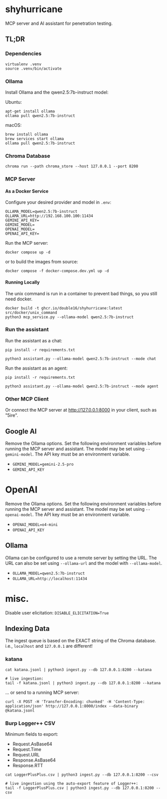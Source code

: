 # shyhurricane

MCP server and AI assistant for penetration testing.

## TL;DR

### Dependencies

```shell
virtualenv .venv
source .venv/bin/activate
```

### Ollama

Install Ollama and the qwen2.5:7b-instruct model:

Ubuntu:

```shell
apt-get install ollama
ollama pull qwen2.5:7b-instruct
```

macOS:

```shell
brew install ollama
brew services start ollama
ollama pull qwen2.5:7b-instruct
```

### Chroma Database

```shell
chroma run --path chroma_store --host 127.0.0.1 --port 8200 
```

### MCP Server

#### As a Docker Service

Configure your desired provider and model in `.env`:

```shell
OLLAMA_MODEL=qwen2.5:7b-instruct
OLLAMA_URL=http://192.168.100.100:11434
GEMINI_API_KEY=
GEMINI_MODEL=
OPENAI_MODEL=
OPENAI_API_KEY=
```

Run the MCP server:

```shell
docker compose up -d
```

or to build the images from source:

```shell
docker compose -f docker-compose.dev.yml up -d
```

#### Running Locally

The unix command is run in a container to prevent bad things, so you still need docker.

```shell
docker build -t ghcr.io/double16/shyhurricane:latest src/docker/unix_command
python3 mcp_service.py --ollama-model qwen2.5:7b-instruct
```

### Run the assistant

Run the assistant as a chat:

```shell
pip install -r requirements.txt

python3 assistant.py --ollama-model qwen2.5:7b-instruct --mode chat
```

Run the assistant as an agent:

```shell
pip install -r requirements.txt

python3 assistant.py --ollama-model qwen2.5:7b-instruct --mode agent
```

### Other MCP Client

Or connect the MCP server at http://127.0.0.1:8000 in your client, such as "5ire".

## Google AI

Remove the Ollama options. Set the following environment variables before running the MCP server and assistant. The
model may be set using `--gemini-model`. The API key must be an environment variable.

- `GEMINI_MODEL=gemini-2.5-pro`
- `GEMINI_API_KEY`

# OpenAI

Remove the Ollama options. Set the following environment variables before running the MCP server and assistant. The
model may be set using `--openai-model`. The API key must be an environment variable.

- `OPENAI_MODEL=o4-mini`
- `OPENAI_API_KEY`

## Ollama

Ollama can be configured to use a remote server by setting the URL. The URL can also be set using `--ollama-url` and the
model with `--ollama-model`.

- `OLLAMA_MODEL=qwen2.5:7b-instruct`
- `OLLAMA_URL=http://localhost:11434`

# misc.

Disable user elicitation:
`DISABLE_ELICITATION=True`

## Indexing Data

The ingest queue is based on the EXACT string of the Chroma database. i.e., `localhost` and `127.0.0.1` are different!

### katana

```shell
cat katana.jsonl | python3 ingest.py --db 127.0.0.1:8200 --katana

# live ingestion:
tail -f katana.jsonl | python3 ingest.py --db 127.0.0.1:8200 --katana
```

... or send to a running MCP server:

```shell
curl -X POST -H 'Transfer-Encoding: chunked' -H 'Content-Type: application/json' http://127.0.0.1:8000/index --data-binary @katana.jsonl
```

### Burp Logger++ CSV

Minimum fields to export:

- Request.AsBase64
- Request.Time
- Request.URL
- Response.AsBase64
- Response.RTT

```shell
cat LoggerPlusPlus.csv | python3 ingest.py --db 127.0.0.1:8200 --csv

# live ingestion using the auto-export feature of Logger++:
tail -f LoggerPlusPlus.csv | python3 ingest.py --db 127.0.0.1:8200 --csv
```
